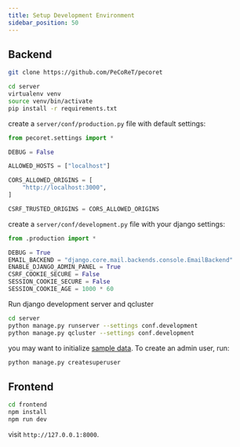 ```yaml
---
title: Setup Development Environment
sidebar_position: 50
---
```


## Backend
```bash
git clone https://github.com/PeCoReT/pecoret

cd server
virtualenv venv
source venv/bin/activate
pip install -r requirements.txt
```

create a `server/conf/production.py` file with default settings:

```python
from pecoret.settings import *

DEBUG = False

ALLOWED_HOSTS = ["localhost"]

CORS_ALLOWED_ORIGINS = [
    "http://localhost:3000",
]

CSRF_TRUSTED_ORIGINS = CORS_ALLOWED_ORIGINS
```

create a `server/conf/development.py` file with your django settings:

```python
from .production import *

DEBUG = True
EMAIL_BACKEND = "django.core.mail.backends.console.EmailBackend"
ENABLE_DJANGO_ADMIN_PANEL = True
CSRF_COOKIE_SECURE = False
SESSION_COOKIE_SECURE = False
SESSION_COOKIE_AGE = 1000 * 60
```

Run django development server and qcluster
```bash
cd server
python manage.py runserver --settings conf.development
python manage.py qcluster --settings conf.development
```

you may want to initialize [sample data](docs/admin_guide/common-tasks/#import-sample-data).
To create an admin user, run:

```bash
python manage.py createsuperuser
```

## Frontend

```bash
cd frontend
npm install
npm run dev
```

visit `http://127.0.0.1:8000`.